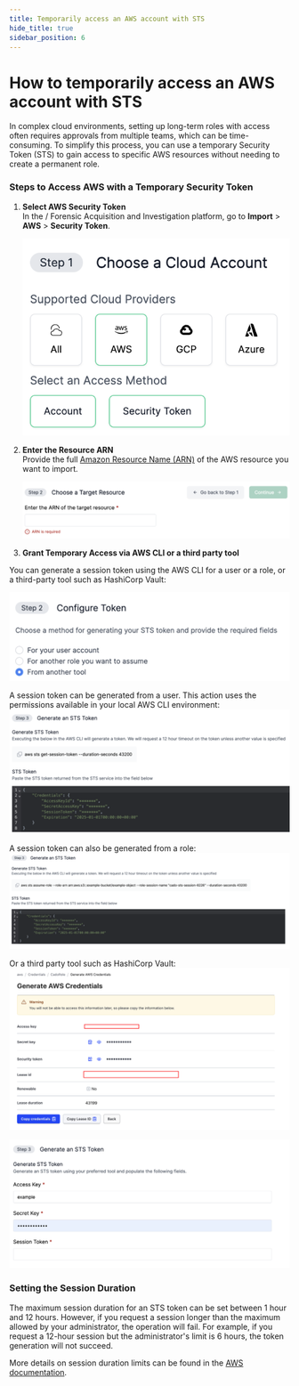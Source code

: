 ```yaml
---
title: Temporarily access an AWS account with STS
hide_title: true
sidebar_position: 6
---
```


# How to temporarily access an AWS account with STS

In complex cloud environments, setting up long-term roles with access often requires approvals from multiple teams, which can be time-consuming. To simplify this process, you can use a temporary Security Token (STS) to gain access to specific AWS resources without needing to create a permanent role.

### Steps to Access AWS with a Temporary Security Token

1. **Select AWS Security Token**  
   In the / Forensic Acquisition and Investigation platform, go to **Import** > **AWS** > **Security Token**.

   ![Security Token](/img/security-token.png)

2. **Enter the Resource ARN**  
   Provide the full [Amazon Resource Name (ARN)](https://docs.aws.amazon.com/IAM/latest/UserGuide/reference-arns.html) of the AWS resource you want to import.

   ![ARN](/img/arn.png)

3. **Grant Temporary Access via AWS CLI or a third party tool**  

You can generate a session token using the AWS CLI for a user or a role, or a third-party tool such as HashiCorp Vault:

   ![Configure Token](/img/configure_token.png)

A session token can be generated from a user. This action uses the permissions available in your local AWS CLI environment:
   ![Session](/img/sts_session_token.png)

A session token can also be generated from a role:
   ![Role](/img/sts_role_token.png)

Or a third party tool such as HashiCorp Vault:
   ![Hashicorp](/img/hashicorp.png)
   
   ![Third party tool](/img/sts_third_part_token.png)


### Setting the Session Duration

The maximum session duration for an STS token can be set between 1 hour and 12 hours. However, if you request a session longer than the maximum allowed by your administrator, the operation will fail. For example, if you request a 12-hour session but the administrator's limit is 6 hours, the token generation will not succeed.

More details on session duration limits can be found in the [AWS documentation](https://awscli.amazonaws.com/v2/documentation/api/latest/reference/sts/assume-role.html).
